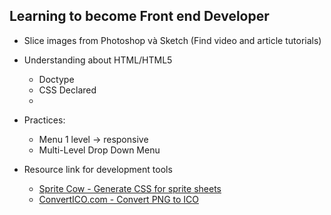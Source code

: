 ﻿Learning to become Front end Developer
---

+ Slice images from Photoshop và Sketch (Find video and article tutorials)
+ Understanding about HTML/HTML5
    - Doctype
    - CSS Declared
    -
+ Practices:
    - Menu 1 level -> responsive
    - Multi-Level Drop Down Menu

+ Resource link for development tools
    - [Sprite Cow - Generate CSS for sprite sheets](http://www.spritecow.com/)
    - [ConvertICO.com - Convert PNG to ICO](http://www.convertico.com/)